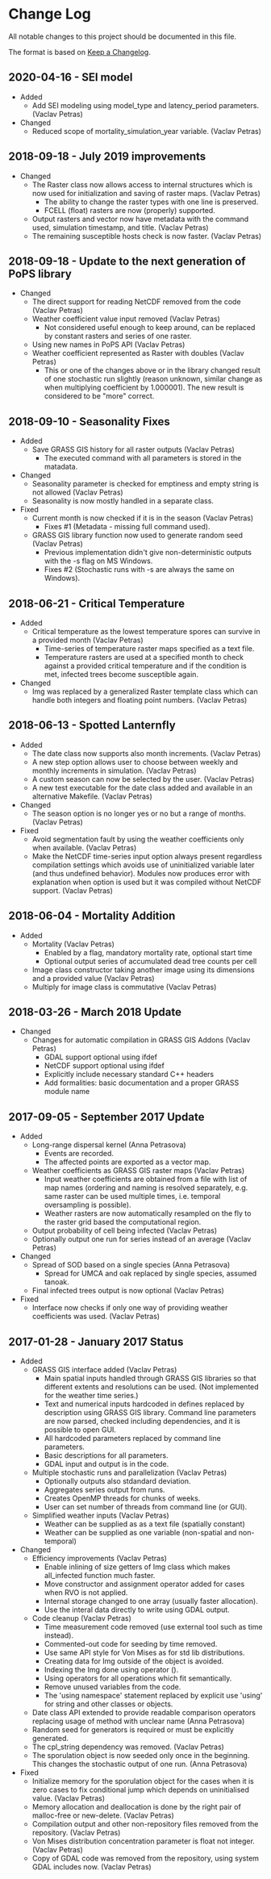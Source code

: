 # Change Log

All notable changes to this project should be documented in this file.

The format is based on [Keep a Changelog](http://keepachangelog.com/).

## 2020-04-16 - SEI model

- Added
  - Add SEI modeling using model_type and latency_period parameters. (Vaclav Petras)
- Changed
  - Reduced scope of mortality_simulation_year variable. (Vaclav Petras)

## 2018-09-18 - July 2019 improvements

- Changed
  - The Raster class now allows access to internal structures which is
    now used for initialization and saving of raster maps. (Vaclav Petras)
    - The ability to change the raster types with one line is preserved.
    - FCELL (float) rasters are now (properly) supported.
  - Output rasters and vector now have metadata with the command used,
    simulation timestamp, and title. (Vaclav Petras)
  - The remaining susceptible hosts check is now faster. (Vaclav Petras)

## 2018-09-18 - Update to the next generation of PoPS library

- Changed
  - The direct support for reading NetCDF removed from the code (Vaclav Petras)
  - Weather coefficient value input removed (Vaclav Petras)
    - Not considered useful enough to keep around, can be replaced by
      constant rasters and series of one raster.
  - Using new names in PoPS API (Vaclav Petras)
  - Weather coefficient represented as Raster with doubles (Vaclav Petras)
    - This or one of the changes above or in the library changed result of
      one stochastic run slightly (reason unknown, similar change as when
      multiplying coefficient by 1.000001). The new result is considered to
      be "more" correct.

## 2018-09-10 - Seasonality Fixes

- Added
  - Save GRASS GIS history for all raster outputs (Vaclav Petras)
    - The executed command with all parameters is stored in the matadata.
- Changed
  - Seasonality parameter is checked for emptiness and empty string is
    not allowed (Vaclav Petras)
  - Seasonality is now mostly handled in a separate class.
- Fixed
  - Current month is now checked if it is in the season (Vaclav Petras)
    - Fixes #1 (Metadata - missing full command used).
  - GRASS GIS library function now used to generate random seed (Vaclav Petras)
    - Previous implementation didn't give non-deterministic outputs with
      the -s flag on MS Windows.
    - Fixes #2 (Stochastic runs with -s are always the same on Windows).

## 2018-06-21 - Critical Temperature

- Added
  - Critical temperature as the lowest temperature spores can survive
    in a provided month (Vaclav Petras)
    - Time-series of temperature raster maps specified as a text file.
    - Temperature rasters are used at a specified month to check against
      a provided critical temperature and if the condition is met,
      infected trees become susceptible again.
- Changed
  - Img was replaced by a generalized Raster template class which can
    handle both integers and floating point numbers. (Vaclav Petras)

## 2018-06-13 - Spotted Lanternfly

- Added
  - The date class now supports also month increments. (Vaclav Petras)
  - A new step option allows user to choose between weekly and monthly
    increments in simulation. (Vaclav Petras)
  - A custom season can now be selected by the user. (Vaclav Petras)
  - A new test executable for the date class added and available in an
    alternative Makefile. (Vaclav Petras)
- Changed
  - The season option is no longer yes or no but a range of months.
    (Vaclav Petras)
- Fixed
  - Avoid segmentation fault by using the weather coefficients only when
    available. (Vaclav Petras)
  - Make the NetCDF time-series input option always present regardless
    compilation settings which avoids use of uninitialized variable later
    (and thus undefined behavior). Modules now produces error with
    explanation when option is used but it was compiled without NetCDF
    support. (Vaclav Petras)

## 2018-06-04 - Mortality Addition

- Added
  - Mortality (Vaclav Petras)
    - Enabled by a flag, mandatory mortality rate, optional start time
    - Optional output series of accumulated dead tree counts per cell
  - Image class constructor taking another image using its dimensions
    and a provided value (Vaclav Petras)
  - Multiply for image class is commutative (Vaclav Petras)

## 2018-03-26 - March 2018 Update

- Changed
  - Changes for automatic compilation in GRASS GIS Addons (Vaclav Petras)
    - GDAL support optional using ifdef
    - NetCDF support optional using ifdef
    - Explicitly include necessary standard C++ headers
    - Add formalities: basic documentation and a proper GRASS module name

## 2017-09-05 - September 2017 Update

- Added
  - Long-range dispersal kernel (Anna Petrasova)
    - Events are recorded.
    - The affected points are exported as a vector map.
  - Weather coefficients as GRASS GIS raster maps (Vaclav Petras)
    - Input weather coefficients are obtained from a file with list of map
      names (ordering and naming is resolved separately, e.g. same raster
      can be used multiple times, i.e. temporal oversampling is possible).
    - Weather rasters are now automatically resampled on the fly to the
      raster grid based the computational region.
  - Output probability of cell being infected (Vaclav Petras)
  - Optionally output one run for series instead of an average (Vaclav Petras)
- Changed
  - Spread of SOD based on a single species (Anna Petrasova)
    - Spread for UMCA and oak replaced by single species, assumed tanoak.
  - Final infected trees output is now optional (Vaclav Petras)
- Fixed
  - Interface now checks if only one way of providing weather coefficients
    was used. (Vaclav Petras)

## 2017-01-28 - January 2017 Status

- Added
  - GRASS GIS interface added (Vaclav Petras)
    - Main spatial inputs handled through GRASS GIS libraries so that
      different extents and resolutions can be used. (Not implemented for
      the weather time series.)
    - Text and numerical inputs hardcoded in defines replaced by
      description using GRASS GIS library. Command line parameters are now
      parsed, checked including dependencies, and it is possible to open
      GUI.
    - All hardcoded parameters replaced by command line parameters.
    - Basic descriptions for all parameters.
    - GDAL input and output is in the code.
  - Multiple stochastic runs and parallelization (Vaclav Petras)
    - Optionally outputs also stdandard deviation.
    - Aggregates series output from runs.
    - Creates OpenMP threads for chunks of weeks.
    - User can set number of threads from command line (or GUI).
  - Simplified weather inputs (Vaclav Petras)
    - Weather can be supplied as as a text file (spatially constant)
    - Weather can be supplied as one variable (non-spatial and non-temporal)
- Changed
  - Efficiency improvements (Vaclav Petras)
    - Enable inlining of size getters of Img class which makes all_infected
      function much faster.
    - Move constructor and assignment operator added for cases when RVO
      is not applied.
    - Internal storage changed to one array (usually faster allocation).
    - Use the interal data directly to write using GDAL output.
  - Code cleanup (Vaclav Petras)
    - Time measurement code removed (use external tool such as time instead).
    - Commented-out code for seeding by time removed.
    - Use same API style for Von Mises as for std lib distributions.
    - Creating data for Img outside of the object is avoided.
    - Indexing the Img done using operator ().
    - Using operators for all operations which fit semantically.
    - Remove unused variables from the code.
    - The 'using namespace' statement replaced by explicit use 'using' for
      string and other classes or objects.
  - Date class API extended to provide readable comparison operators
    replacing usage of method with unclear name (Anna Petrasova)
  - Random seed for generators is required or must be explicitly generated.
  - The cpl_string dependency was removed. (Vaclav Petras)
  - The sporulation object is now seeded only once in the beginning.
    This changes the stochastic output of one run. (Anna Petrasova)
- Fixed
  - Initialize memory for the sporulation object for the cases when it is
    zero cases to fix conditional jump which depends on uninitialised
    value. (Vaclav Petras)
  - Memory allocation and deallocation is done by the right pair of
    malloc-free or new-delete. (Vaclav Petras)
  - Compilation output and other non-repository files removed from the
    repository. (Vaclav Petras)
  - Von Mises distribution concentration parameter is float not integer.
    (Vaclav Petras)
  - Copy of GDAL code was removed from the repository, using system GDAL
    includes now. (Vaclav Petras)
